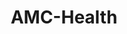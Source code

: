---
title: "AMC-Health"
image: "img/solutions/fluent/AMC-Health.jpg"
type: "clients-opsfolio"
weight: 9
---
